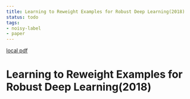 ```yaml
---
title: Learning to Reweight Examples for Robust Deep Learning(2018)
status: todo
tags:
- noisy-label
- paper
---
```


[local pdf](../../../pdfs/2018-Learning%20to%20Reweight%20Examples%20for%20Robust%20Deep%20Learning.pdf)

# Learning to Reweight Examples for Robust Deep Learning(2018)
